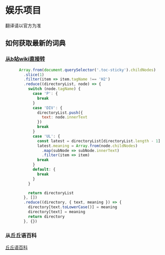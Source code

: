 # 娱乐项目

翻译请以官方为准

## 如何获取最新的词典

### [从b站wiki直接转](https://wiki.biligame.com/ys/%E7%8E%B0%E4%BB%A3%E4%B8%98%E4%B8%98%E8%AF%AD%E8%AF%8D%E5%85%B8)

```javascript
      Array.from(document.querySelector('.toc-sticky').childNodes)
        .slice(1)
        .filter(item => item.tagName !== 'H2')
        .reduce((directoryList, node) => {
          switch (node.tagName) {
            case 'P': {
              break
            }
            case 'DIV': {
              directoryList.push({
                text: node.innerText
              })
              break
            }
            case 'UL': {
              const latest = directoryList[directoryList.length - 1]
              latest.meaning = Array.from(node.childNodes)
                .map(subNode => subNode.innerText)
                .filter(item => item)
              break
            }
            default: {
              break
            }
          }

          return directoryList
        }, [])
        .reduce((directory, { text, meaning }) => {
          directory[text.toLowerCase()] = meaning
          directory[text] = meaning
          return directory
        }, {})
```

### 从丘丘语百科

[丘丘语百科](https://chen_zhanming.gitee.io/hilipedia/)

